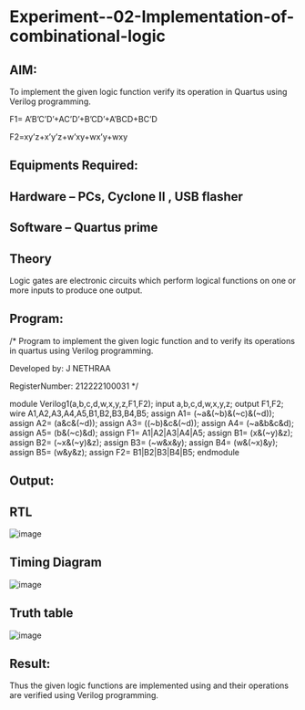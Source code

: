 # Experiment--02-Implementation-of-combinational-logic
 
## AIM:
To implement the given logic function verify its operation in Quartus using Verilog programming.

 F1= A’B’C’D’+AC’D’+B’CD’+A’BCD+BC’D
 
F2=xy’z+x’y’z+w’xy+wx’y+wxy
 
## Equipments Required:
## Hardware – PCs, Cyclone II , USB flasher
## Software – Quartus prime


## Theory
Logic gates are electronic circuits which perform logical functions on one or more inputs to produce one output.
 

## Program:
/*
Program to implement the given logic function and to verify its operations in quartus using Verilog programming.

Developed by: J NETHRAA

RegisterNumber: 212222100031
*/

module Verilog1(a,b,c,d,w,x,y,z,F1,F2);
input a,b,c,d,w,x,y,z;
output F1,F2;
wire  A1,A2,A3,A4,A5,B1,B2,B3,B4,B5;
assign A1= (~a&(~b)&(~c)&(~d));
assign A2= (a&c&(~d));
assign A3= ((~b)&c&(~d));
assign A4= (~a&b&c&d);
assign A5= (b&(~c)&d);
assign F1= A1|A2|A3|A4|A5;
assign B1= (x&(~y)&z);
assign B2= (~x&(~y)&z);
assign B3= (~w&x&y);
assign B4= (w&(~x)&y);
assign B5= (w&y&z);
assign F2= B1|B2|B3|B4|B5;
endmodule		 

## Output:
## RTL
![image](https://user-images.githubusercontent.com/118343401/234772584-e3313e30-289d-4b70-9ef6-f248462c4cf8.png)

## Timing Diagram
![image](https://user-images.githubusercontent.com/118343401/234772642-539c32b6-4dec-4993-92a5-002c09487a2f.png)

## Truth table
![image](https://user-images.githubusercontent.com/118343401/234773724-b57a84a0-a38f-4533-92f6-2e6893e5513e.png)

## Result:
Thus the given logic functions are implemented using  and their operations are verified using Verilog programming.
